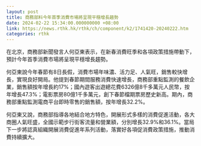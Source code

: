 ```yaml
---
layout: post
title: 商務部料今年首季消費市場將呈現平穩增長趨勢
date: 2024-02-22 15:34:00.000000000 +08:00
link: https://news.rthk.hk/rthk/ch/component/k2/1741420-20240222.htm
categories: rthk
---
```


在北京，商務部新聞發言人何亞東表示，在新春消費旺季和各項政策措施帶動下，預計今年首季消費市場將呈現平穩增長趨勢。

何亞東說今年春節有8日長假，消費市場年味濃、活力足、人氣旺，銷售較快增長，實現良好開局。他提到春節期間服務消費快速增長，商務部重點監測的餐飲企業，銷售額按年增長約17%；國內遊客出遊總花費6326億8千多萬元人民幣，按年增長47.3%；電影票房80億1千多萬元，創下春節檔期票房歷史新高。期內，商務部重點監測電商平台即時零售的銷售額，按年增長32.2%。

何亞東又說，商務部指導各地結合地方特色，開展形式多樣的消費促進活動，各大商圈人氣旺盛，全國示範步行街客流量和營業額，分別增長32.9%和36.1%。當局下一步將認真組織開展消費促進年系列活動，落實好各項促消費政策措施，推動消費持續擴大。
